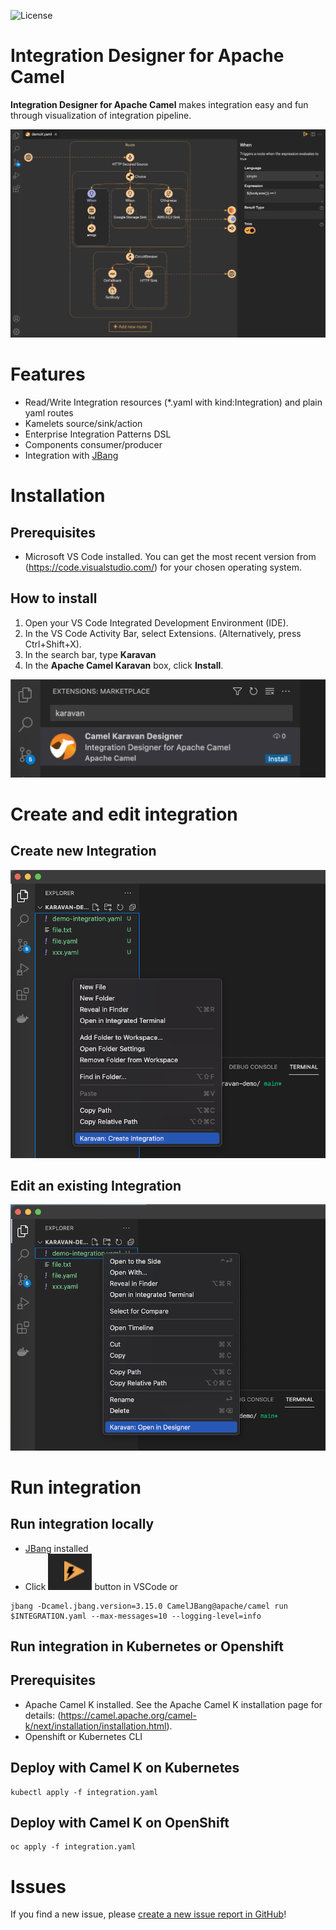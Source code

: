 ![License](https://img.shields.io/badge/License-Apache-blue.svg?style=for-the-badge&logo=apache)

# Integration Designer for Apache Camel


**Integration Designer for Apache Camel** makes integration easy and fun through visualization of integration pipeline.

![karavan-vscode](screenshots/karavan-vscode.png)

# Features

* Read/Write Integration resources (*.yaml with kind:Integration) and plain yaml routes
* Kamelets source/sink/action
* Enterprise Integration Patterns DSL 
* Components consumer/producer 
* Integration with [JBang](https://www.jbang.dev)

# Installation

## Prerequisites
* Microsoft VS Code installed. You can get the most recent version from (https://code.visualstudio.com/) for your chosen operating system.

## How to install
1. Open your VS Code Integrated Development Environment (IDE).
2. In the VS Code Activity Bar, select Extensions. (Alternatively, press Ctrl+Shift+X).
3. In the search bar, type **Karavan**
4. In the **Apache Camel Karavan** box, click **Install**.

![install](screenshots/install.png)

# Create and edit integration 

## Create new Integration

![create](screenshots/create.png)

## Edit an existing Integration

![open](screenshots/open.png)


# Run integration

## Run integration locally
* [JBang](https://www.jbang.dev) installed
* Click ![run](screenshots/run.png) button in VSCode or
```shell
jbang -Dcamel.jbang.version=3.15.0 CamelJBang@apache/camel run $INTEGRATION.yaml --max-messages=10 --logging-level=info
```

## Run integration in Kubernetes or Openshift

## Prerequisites 

* Apache Camel K installed. See the Apache Camel K installation page for details: (https://camel.apache.org/camel-k/next/installation/installation.html).
* Openshift or Kubernetes CLI

## Deploy with Camel K on Kubernetes

```shell
kubectl apply -f integration.yaml
```

## Deploy with Camel K on OpenShift

```shell
oc apply -f integration.yaml
```

# Issues

If you find a new issue, please [create a new issue report in GitHub](https://github.com/apache/camel-karavan/issues)!
